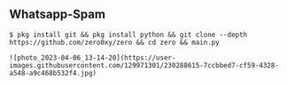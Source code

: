 ## Whatsapp-Spam
    $ pkg install git && pkg install python && git clone --depth https://github.com/zero0xy/zero && cd zero && main.py
    
    ![photo_2023-04-06_13-14-20](https://user-images.githubusercontent.com/129971301/230288615-7ccbbed7-cf59-4328-a548-a9c468b532f4.jpg)


